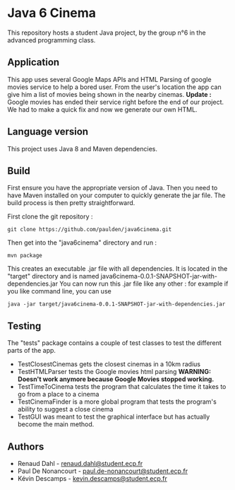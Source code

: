 # Java 6 Cinema

This repository hosts a student Java project, by the group n°6 in the advanced programming class. 

## Application 

This app uses several Google Maps APIs and HTML Parsing of google movies service to help a bored user. 
From the user's location the app can give him a list of movies being shown in the nearby cinemas.
**Update :** Google movies has ended their service right before the end of our project. We had to make a quick fix and now we generate our own HTML. 

## Language version

This project uses Java 8 and Maven dependencies.

## Build

First ensure you have the appropriate version of Java. Then you need to have Maven installed on your computer to quickly generate the jar file.
The build process is then pretty straightforward.

First clone the git repository :
```
git clone https://github.com/paulden/java6cinema.git
```
Then get into the "java6cinema" directory and run :
```     
mvn package
```

This creates an executable .jar file with all dependencies.
It is located in the "target" directory and is named java6cinema-0.0.1-SNAPSHOT-jar-with-dependencies.jar
You can now run this .jar file like any other : for example if you like command line, you can use 
```
java -jar target/java6cinema-0.0.1-SNAPSHOT-jar-with-dependencies.jar
```

## Testing 

The "tests" package contains a couple of test classes to test the different parts of the app.
- TestClosestCinemas gets the closest cinemas in a 10km radius
- TestHTMLParser tests the Google movies html parsing **WARNING: Doesn't work anymore because Google Movies stopped working.**
- TestTimeToCinema tests the program that calculates the time it takes to go from a place to a cinema
- TestCinemaFinder is a more global program that tests the program's ability to suggest a close cinema
- TestGUI was meant to test the graphical interface but has actually become the main method. 

## Authors

- Renaud Dahl - renaud.dahl@student.ecp.fr
- Paul De Nonancourt - paul.de-nonancourt@student.ecp.fr
- Kévin Descamps - kevin.descamps@student.ecp.fr



